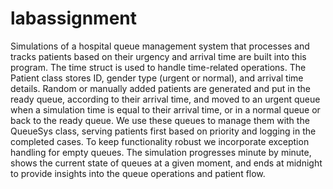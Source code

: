# labassignment
Simulations of a hospital queue management system that processes and tracks patients based on their urgency and arrival time are built into this program. The time struct is used to handle time-related operations. The Patient class stores ID, gender type (urgent or normal), and arrival time details. Random or manually added patients are generated and put in the ready queue, according to their arrival time, and moved to an urgent queue when a simulation time is equal to their arrival time, or in a normal queue or back to the ready queue. We use these queues to manage them with the QueueSys class, serving patients first based on priority and logging in the completed cases. To keep functionality robust we incorporate exception handling for empty queues. The simulation progresses minute by minute, shows the current state of queues at a given moment, and ends at midnight to provide insights into the queue operations and patient flow.
